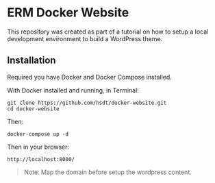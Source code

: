 # ERM Docker Website

This repository was created as part of a tutorial on how to setup a local development environment to build a WordPress theme.

## Installation

Required you have Docker and Docker Compose installed.

With Docker installed and running, in Terminal:

````
git clone https://github.com/hsdt/docker-website.git
cd docker-website
````

Then:

````
docker-compose up -d
````

Then in your browser:

````
http://localhost:8000/
````

> Note: Map the domain before setup the wordpress content.
